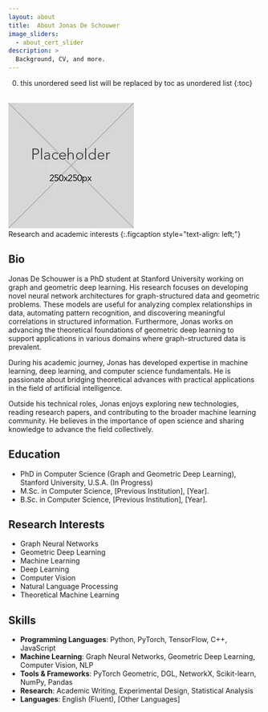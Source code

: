 ```yaml
---
layout: about
title:  About Jonas De Schouwer
image_sliders:
  - about_cert_slider
description: >
  Background, CV, and more.
---
```



0. this unordered seed list will be replaced by toc as unordered list
{:toc}


<br>
<img src="/assets/img/placeholder.png" alt="TODO"><br>
Research and academic interests
{:.figcaption style="text-align: left;"}


## Bio

Jonas De Schouwer is a PhD student at Stanford University working on graph and geometric deep learning.
His research focuses on developing novel neural network architectures for graph-structured data and geometric problems.
These models are useful for analyzing complex relationships in data, automating pattern recognition, and discovering meaningful correlations in structured information.
Furthermore, Jonas works on advancing the theoretical foundations of geometric deep learning to support applications in various domains where graph-structured data is prevalent.

During his academic journey, Jonas has developed expertise in machine learning, deep learning, and computer science fundamentals.
He is passionate about bridging theoretical advances with practical applications in the field of artificial intelligence.

Outside his technical roles, Jonas enjoys exploring new technologies, reading research papers, and contributing to the broader machine learning community.
He believes in the importance of open science and sharing knowledge to advance the field collectively.


## Education

* PhD in Computer Science (Graph and Geometric Deep Learning), Stanford University, U.S.A. (In Progress)
* M.Sc. in Computer Science, [Previous Institution], [Year].
* B.Sc. in Computer Science, [Previous Institution], [Year].


## Research Interests

* Graph Neural Networks
* Geometric Deep Learning
* Machine Learning
* Deep Learning
* Computer Vision
* Natural Language Processing
* Theoretical Machine Learning


## Skills

* **Programming Languages**: Python, PyTorch, TensorFlow, C++, JavaScript
* **Machine Learning**: Graph Neural Networks, Geometric Deep Learning, Computer Vision, NLP
* **Tools & Frameworks**: PyTorch Geometric, DGL, NetworkX, Scikit-learn, NumPy, Pandas
* **Research**: Academic Writing, Experimental Design, Statistical Analysis
* **Languages**: English (Fluent), [Other Languages]
